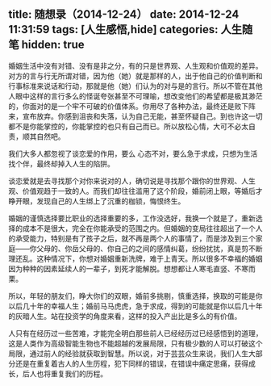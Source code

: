 title: 随想录（2014-12-24）
date: 2014-12-24 11:31:59
tags: [人生感悟,hide]
categories: 人生随笔
hidden: true
---
婚姻生活中没有对错、没有是非之分，有的只是世界观、人生观和价值观的差异。对方的言与行无所谓对错，因为他（她）就是那样的人，出于他自己的价值判断和行事标准来说话和行动，那就是他（她）们认为的对与是的言行。所以不管在其他人眼中这样的言行多么的怪诞夸张甚至不可理喻，想改变他们的希望都是极其渺茫的，你面对的是一个牢不可破的价值体系。你用尽了各种办法，最终还是败下阵来，宣布放弃。你感到沮丧和失落，认为自己无能，甚至怀疑自己。到也许这一切都不是你能掌控的，你能掌控的也只有自己而已。所以放松心情，大可不必太自责，顺其自然吧。

我们大多人都忽视了谈恋爱的作用，要么 心态不对，要么急于求成，只想为生活找个伴，最终却掉入人生的陷阱。

谈恋爱就是去寻找那个对你来说对的人，确切说是寻找那个跟你的世界观、人生观、价值观趋于一致的人。而我们却往往滥用了这个阶段，婚前闭上眼，等婚后才睁开眼，发现自己的人生绑上了沉重的枷锁，悔恨终生。

婚姻的谨慎选择要比职业的选择重要的多，工作没选好，我换一个就是了，重新选择的成本不是很大，完全在你能承受的范围之内。但婚姻的变局往往超出了一个人的承受能力，特别是有了孩子之后，就不再是两个人的事情了，而是涉及到三个家庭——你父母的、你岳父母的、你自己的之间的感情纠葛，纷纷扰扰，真是剪不断理还乱。这种情况下，你想对婚姻重新洗牌，难于上青天。所以很多不幸福的婚姻因为种种的因素延续人的一辈子，到死才能解脱。想想都让人寒毛直竖、不寒而栗。

所以，年轻的朋友们，睁大你们的双眼，婚前多挑剔，慎重选择，换取的可能是你以后几十年的幸福人生；婚前马马虎虎，急于求成，得到的可能就是你以后几十年的灰暗人生。站在投资学的角度来看，这样的投入产出比是多么的有价值。

人只有在经历过一些苦难，才能完全明白那些前人已经经历过已经感悟到的道理，这是人类作为高级智能生物也不能超越的发展局限，只有极少数的人可以打破这个局限，通过前人的经验就获取到智慧。所以说，对于芸芸众生来说，我们人生大部分还是在重复着古人的人生历程，犯下同样的错误，在错误中痛定思痛，获得成长，后人也将重复我们的历程。
